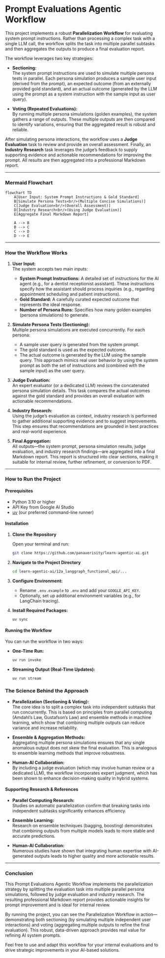 # Prompt Evaluations Agentic Workflow

This project implements a robust **Parallelization Workflow** for evaluating system prompt instructions. Rather than processing a complex task with a single LLM call, the workflow splits the task into multiple parallel subtasks and then aggregates the outputs to produce a final evaluation report.

The workflow leverages two key strategies:

- **Sectioning:**  
  The system prompt instructions are used to simulate multiple persona tests in parallel. Each persona simulation produces a sample user input (derived from the prompt), an expected outcome (from an externally provided gold standard), and an actual outcome (generated by the LLM using the prompt as a system instruction with the sample input as user query).

- **Voting (Repeated Evaluations):**  
  By running multiple persona simulations (golden examples), the system gathers a range of outputs. These multiple outputs are then compared to identify variations, ensuring that the aggregated result is robust and reliable.

After simulating persona interactions, the workflow uses a **Judge Evaluation** task to review and provide an overall assessment. Finally, an **Industry Research** task leverages the judge’s feedback to supply supporting evidence and actionable recommendations for improving the prompt. All results are then aggregated into a professional Markdown report.

---

### Mermaid Flowchart

```mermaid
flowchart TD
    A[User Input: System Prompt Instructions & Gold Standard]
    B[Simulate Persona Tests<br/>(Multiple Concise Simulations)]
    C[Judge Evaluation<br/>(Overall Assessment)]
    D[Industry Research<br/>(Using Judge Evaluation)]
    E[Aggregate Final Markdown Report]
    
    A --> B
    B --> C
    C --> D
    D --> E
```

---

### How the Workflow Works

1. **User Input:**  
   The system accepts two main inputs:
   - **System Prompt Instructions:** A detailed set of instructions for the AI agent (e.g., for a dentist receptionist assistant). These instructions specify how the assistant should process inquiries (e.g., regarding appointment scheduling and patient instructions).
   - **Gold Standard:** A carefully curated expected outcome that represents the ideal response.
   - **Number of Persona Runs:** Specifies how many golden examples (persona simulations) to generate.

2. **Simulate Persona Tests (Sectioning):**  
   Multiple persona simulations are executed concurrently. For each persona:
   - A sample user query is generated from the system prompt.
   - The gold standard is used as the expected outcome.
   - The actual outcome is generated by the LLM using the sample query.
   This approach mimics real user behavior by using the system prompt as both the set of instructions and (combined with the sample input) as the user query.

3. **Judge Evaluation:**  
   An expert evaluator (or a dedicated LLM) reviews the concatenated persona simulation details. This task compares the actual outcomes against the gold standard and provides an overall evaluation with actionable recommendations.

4. **Industry Research:**  
   Using the judge’s evaluation as context, industry research is performed to gather additional supporting evidence and to suggest improvements. This step ensures that recommendations are grounded in best practices and real-world experience.

5. **Final Aggregation:**  
   All outputs—the system prompt, persona simulation results, judge evaluation, and industry research findings—are aggregated into a final Markdown report. This report is structured into clear sections, making it suitable for internal review, further refinement, or conversion to PDF.

---

### How to Run the Project

#### Prerequisites

- Python 3.10 or higher
- API Key from Google AI Studio
- [uv](https://github.com/panaverisity/uv) (our preferred command-line runner)

#### Installation

1. **Clone the Repository**

   Open your terminal and run:

   ```bash
   git clone https://github.com/panaverisity/learn-agentic-ai.git
   ```

2. **Navigate to the Project Directory**

   ```bash
   cd learn-agentic-ai/12a_langgraph_functional_api/...
   ```

3. **Configure Environment:**
   - Rename `.env.example` to `.env` and add your `GOOGLE_API_KEY`.
   - Optionally, set up additional environment variables (e.g., for LangChain tracing).

4. **Install Required Packages:**

   ```bash
   uv sync
   ```

#### Running the Workflow

You can run the workflow in two ways:

- **One-Time Run:**

   ```bash
   uv run invoke
   ```

- **Streaming Output (Real-Time Updates):**

   ```bash
   uv run stream
   ```

### The Science Behind the Approach

- **Parallelization (Sectioning & Voting):**  
  The core idea is to split a complex task into independent subtasks that run concurrently. This is based on principles from parallel computing (Amdahl’s Law, Gustafson’s Law) and ensemble methods in machine learning, which show that combining multiple outputs can reduce variance and increase reliability.

- **Ensemble & Aggregation Methods:**  
  Aggregating multiple persona simulations ensures that any single anomalous output does not skew the final evaluation. This is analogous to ensemble learning methods that improve robustness.

- **Human-AI Collaboration:**  
  By including a judge evaluation (which may involve human review or a dedicated LLM), the workflow incorporates expert judgment, which has been shown to enhance decision-making quality in hybrid systems.

#### Supporting Research & References

- **Parallel Computing Research:**  
  Studies on automatic parallelization confirm that breaking tasks into independent subtasks significantly enhances efficiency.
  
- **Ensemble Learning:**  
  Research on ensemble techniques (bagging, boosting) demonstrates that combining outputs from multiple models leads to more stable and accurate predictions.
  
- **Human-AI Collaboration:**  
  Numerous studies have shown that integrating human expertise with AI-generated outputs leads to higher quality and more actionable results.

---

### Conclusion

This Prompt Evaluations Agentic Workflow implements the parallelization strategy by splitting the evaluation task into multiple parallel persona simulations, followed by judge evaluation and industry research. The resulting professional Markdown report provides actionable insights for prompt improvement and is ideal for internal review. 

By running the project, you can see the Parallelization Workflow in action—demonstrating both sectioning (by simulating multiple independent user interactions) and voting (aggregating multiple outputs to refine the final evaluation). This robust, data-driven approach provides real value for refining AI system prompts.

Feel free to use and adapt this workflow for your internal evaluations and to drive strategic improvements in your AI-based solutions.
